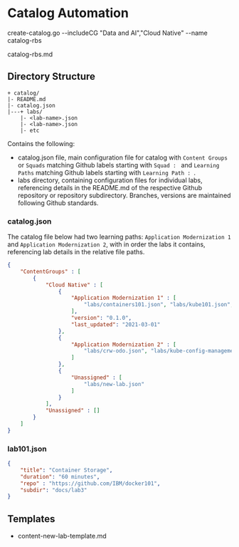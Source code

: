 # Catalog Automation

create-catalog.go --includeCG "Data and AI","Cloud Native" --name catalog-rbs 

catalog-rbs.md


## Directory Structure

```text
+ catalog/
|- README.md
|- catalog.json
|---+ labs/
    |- <lab-name>.json
    |- <lab-name>.json
    |- etc
```

Contains the following:

* catalog.json file, main configuration file for catalog with `Content Groups` or `Squads` matching Github labels starting with `Squad : ` and `Learning Paths` matching Github labels starting with `Learning Path : `.
* labs directory, containing configuration files for individual labs, referencing details in the README.md of the respective Github repository or repository subdirectory. Branches, versions are maintained following Github standards.

### catalog.json

The catalog file below had two learning paths: `Application Modernization 1` and `Application Modernization 2`, with in order the labs it contains, referencing lab details in the relative file paths.

```json
{
    "ContentGroups" : [
        {
            "Cloud Native" : [
                {
                    "Application Modernization 1" : [
                        "labs/containers101.json", "labs/kube101.json", "labs/helm101.json", "labs/istio101.json", "labs/storage-lab1.json", "labs/kube-networking101.json", "labs/logging-monitoring101.json", "labs/jenkins101.json"
                    ],
                    "version": "0.1.0",
                    "last_updated": "2021-03-01"
                },
                {
                    "Application Modernization 2" : [
                        "labs/crw-odo.json", "labs/kube-config-management.json", "labs/scc-rbac-sa-openshift.json", "labs/vpcgen2.json", "labs/apic101.json", "labs/apache-kafka.json", "labs/operators-helm.json", "labs/cos-s3fs-fuse.json"
                    ]
                },
                {
                    "Unassigned" : [
                        "labs/new-lab.json"
                    ]
                }
            ],
            "Unassigned" : []
        }
    ]
}
```

### lab101.json

```json
{
    "title": "Container Storage",
    "duration": "60 minutes",
    "repo" : "https://github.com/IBM/docker101",
    "subdir": "docs/lab3"
}
```

## Templates

* content-new-lab-template.md
